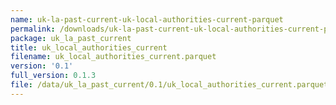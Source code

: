 ```yaml
---
name: uk-la-past-current-uk-local-authorities-current-parquet
permalink: /downloads/uk-la-past-current-uk-local-authorities-current-parquet/0_1
package: uk_la_past_current
title: uk_local_authorities_current
filename: uk_local_authorities_current.parquet
version: '0.1'
full_version: 0.1.3
file: /data/uk_la_past_current/0.1/uk_local_authorities_current.parquet
---
```

